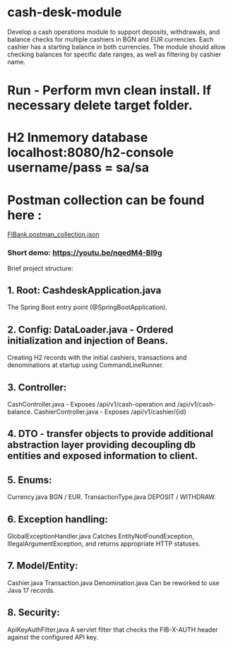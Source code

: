# cash-desk-module
Develop a cash operations module to support deposits, withdrawals, and balance checks for multiple cashiers in BGN and EUR currencies. Each cashier has a starting balance in both currencies. The module should allow checking balances for specific date ranges, as well as filtering by cashier name.

# Run - Perform mvn clean install. If necessary delete target folder.  
# H2 Inmemory database localhost:8080/h2-console  username/pass = sa/sa
# Postman collection can be found here :
 [ FIBank.postman_collection.json
](https://github.com/rado88x/cash-desk-module/blob/main/cashdesk/FIBank.postman_collection.json)

### Short demo: https://youtu.be/nqedM4-Bl9g

Brief project structure:
## 1. Root: CashdeskApplication.java
The Spring Boot entry point (@SpringBootApplication).

## 2. Config: DataLoader.java - Ordered initialization and injection of Beans.
Creating H2 records with the initial cashiers, transactions and denominations at startup using CommandLineRunner.

## 3. Controller: 
CashController.java - Exposes /api/v1/cash-operation and /api/v1/cash-balance.
CashierController.java - Exposes /api/v1/cashier/{id} 

## 4. DTO - transfer objects to provide additional abstraction layer providing decoupling db entities and exposed information to client.

## 5. Enums: 
Currency.java
BGN / EUR.
TransactionType.java
DEPOSIT / WITHDRAW.

## 6. Exception handling:
GlobalExceptionHandler.java
Catches EntityNotFoundException, IllegalArgumentException, and returns appropriate HTTP statuses.

## 7. Model/Entity:
Cashier.java
Transaction.java
Denomination.java  Can be reworked to use Java 17 records.

## 8. Security:
ApiKeyAuthFilter.java A servlet filter that checks the FIB-X-AUTH header against the configured API key.
